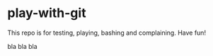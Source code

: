 # play-with-git
This repo is for testing, playing, bashing and complaining.  Have fun!

bla bla bla
